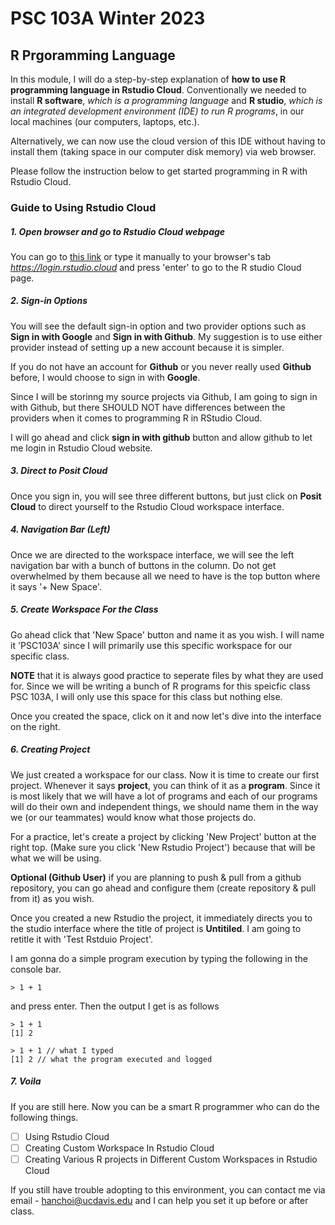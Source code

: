 # PSC 103A Winter 2023

## R Prgoramming Language

In this module, I will do a step-by-step explanation of **how to use R programming language in Rstudio Cloud**. Conventionally we needed to install **R software**, _which is a programming language_ and **R studio**, _which is an integrated development environment (IDE) to run R programs_, in our local machines (our computers, laptops, etc.).

Alternatively, we can now use the cloud version of this IDE without having to install them (taking space in our computer disk memory) via web browser.

Please follow the instruction below to get started programming in R with Rstudio Cloud.

### Guide to Using Rstudio Cloud

##### 1. Open browser and go to Rstudio Cloud webpage

You can go to [this link](https://login.rstudio.cloud/) or type it manually to your browser's tab *https://login.rstudio.cloud* and press 'enter' to go to the R studio Cloud page.

##### 2. Sign-in Options

You will see the default sign-in option and two provider options such as **Sign in with Google** and **Sign in with Github**. My suggestion is to use either provider instead of setting up a new account because it is simpler.

If you do not have an account for **Github** or you never really used **Github** before, I would choose to sign in with **Google**.

Since I will be storinng my source projects via Github, I am going to sign in with Github, but there SHOULD NOT have differences between the providers when it comes to programming R in RStudio Cloud.

I will go ahead and click **sign in with github** button and allow github to let me login in Rstudio Cloud website.

##### 3. Direct to Posit Cloud

Once you sign in, you will see three different buttons, but just click on **Posit Cloud** to direct yourself to the Rstudio Cloud workspace interface.

##### 4. Navigation Bar (Left)

Once we are directed to the workspace interface, we will see the left navigation bar with a bunch of buttons in the column.
Do not get overwhelmed by them because all we need to have is the top button where it says '+ New Space'.

##### 5. Create Workspace For the Class

Go ahead click that 'New Space' button and name it as you wish. I will name it 'PSC103A' since I will primarily use this specific workspace for our specific class.

**NOTE** that it is always good practice to seperate files by what they are used for. Since we will be writing a bunch of R programs for this speicfic class PSC 103A, I will only use this space for this class but nothing else.

Once you created the space, click on it and now let's dive into the interface on the right.

##### 6. Creating Project

We just created a workspace for our class. Now it is time to create our first project. Whenever it says **project**, you can think of it as a **program**. Since it is most likely that we will have a lot of programs and each of our programs will do their own and independent things, we should name them in the way we (or our teammates) would know what those projects do.

For a practice, let's create a project by clicking 'New Project' button at the right top. (Make sure you click 'New Rstudio Project') because that will be what we will be using.

**Optional (Github User)** if you are planning to push & pull from a github repository, you can go ahead and configure them (create repository & pull from it) as you wish.

Once you created a new Rstudio the project, it immediately directs you to the studio interface where the title of project is **Untitiled**. I am going to retitle it with 'Test Rstduio Project'.

I am gonna do a simple program execution by typing the following in the console bar.

```
> 1 + 1
```

and press enter. Then the output I get is as follows

```
> 1 + 1
[1] 2
```

```
> 1 + 1 // what I typed
[1] 2 // what the program executed and logged
```

##### 7. Voila

If you are still here. Now you can be a smart R programmer who can do the following things.

- [ ] Using Rstudio Cloud
- [ ] Creating Custom Workspace In Rstudio Cloud
- [ ] Creating Various R projects in Different Custom Workspaces in Rstudio Cloud

If you still have trouble adopting to this environment, you can contact me via email - [hanchoi@ucdavis.edu]() and I can help you set it up before or after class.